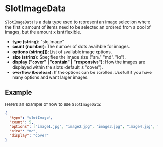 # SlotImageData

`SlotImageData` is a data type used to represent an image selection where the first x amount of items need to be selected an ordered from a pool of images, but the amount x isnt flexible.

- **type (string)**: "slotImage"
- **count (number)**: The number of slots available for images.
- **options (string[])**: List of available image options.
- **size (string)**: Specifies the image size ("sm," "md", "lg").
- **display ("cover" | "contain" | "responsive")**: How the images are displayed within the slots (default is "cover").
- **overflow (boolean)**: If the options can be scrolled. Usefull if you have many options and want larger images.


## Example

Here's an example of how to use `SlotImageData`:

```json
{
  "type": "slotImage",
  "count": 5,
  "options": ["image1.jpg", "image2.jpg", "image3.jpg", "image4.jpg", "image5.jpg"],
  "size": "md",
  "display": "cover"
}
